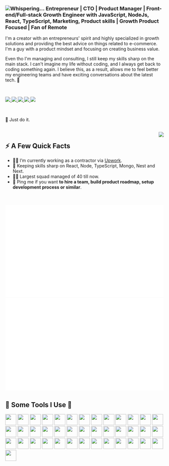 ### <img alt="Whispering..." style="margin-top: -10px" class="mr-3" src="https://github.githubassets.com/images/mona-whisper.gif" width="48" height="48"> Entrepreneur | CTO | Product Manager | Front-end/Full-stack Growth Engineer with JavaScript, NodeJs, React, TypeScript, Marketing, Product skills | Growth Product Focused | Fan of Remote

<p>
I'm a creator with an entrepreneurs' spirit and highly specialized in growth solutions and providing the best advice on things related to e-commerce. I'm a guy with a product mindset and focusing on creating business value.
</p>

<p>
Even tho I'm managing and consulting, I still keep my skills sharp on the main stack. I can't imagine my life without coding, and I always get back to coding something again. I believe this, as a result, allows me to feel better my engineering teams and have exciting conversations about the latest tech. 🤖
</p>

<br/>

<p>
  <a href="https://www.youtube.com/channel/UCf2-1xaT8hzYq6nhaS-I5fg" target="_blank">
    <img src="https://img.shields.io/youtube/channel/views/UCf2-1xaT8hzYq6nhaS-I5fg?label=Youtube%20views&style=for-the-badge&logo=youtube" height=25>
  </a>
  <a href="https://twitter.com/pliasas" target="_blank">
    <img src="https://img.shields.io/twitter/follow/pliasas?logo=twitter&style=for-the-badge" height=25>
  </a>
  <a href="https://www.linkedin.com/in/vygandas" target="_blank">
    <img src="https://img.shields.io/badge/Linkedin-13k-blue?logo=linkedin&style=for-the-badge" height=25>
  </a>
  <a href="https://www.instagram.com/vygapro/">
    <img src="https://img.shields.io/badge/instagram-%23E4405F.svg?&style=for-the-badge&logo=instagram&logoColor=white" height=27>
  </a>
  <a href="https://medium.com/@vygandas">
    <img src="https://img.shields.io/badge/Medium-black?logo=medium&style=for-the-badge" height=25>
  </a>
</p>

<br/>

<p>🚨 Just do it.</p>

<br/>

<img align="right" src="https://media.giphy.com/media/QMHoU66sBXqqLqYvGO/giphy.gif" />

<h2>⚡️ A Few Quick Facts</h2>

<ul>
<li>👨‍🚀 I’m currently working as a contractor via <a href="https://www.upwork.com/freelancers/vygandas?ref=github">Upwork</a>.</li>
<li>🧐 Keeping skills sharp on React, Node, TypeScript, Mongo, Nest and Next.</li>
<li>👨‍💻 Largest squad managed of 40 till now.</li>
<li>💬 Ping me if you want <strong>to hire a team, build product roadmap, setup development process or similar</strong>.</li>
</ul>

<br />
<br/>


<a href="https://github.com/vygandas/github-stats">
  <img src="https://github.com/vygandas/github-stats/blob/master/generated/overview.svg#gh-dark-mode-only" />
  <img src="https://github.com/vygandas/github-stats/blob/master/generated/languages.svg#gh-dark-mode-only" />
  <!-- <img src="https://github.com/vygandas/github-stats/blob/master/generated/overview.svg#gh-light-mode-only" /> -->
  <!-- <img src="https://github.com/vygandas/github-stats/blob/master/generated/languages.svg#gh-light-mode-only" /> -->
</a>


<br />

<h2>🚀 Some Tools I Use 🧬</h2>

<p align="left">
<img src="https://cdn.jsdelivr.net/gh/devicons/devicon/icons/react/react-original.svg" width="35" height="35" alt="" />
<img src="https://cdn.jsdelivr.net/gh/devicons/devicon/icons/typescript/typescript-original.svg" width="35" height="35" alt="" />
<img src="https://cdn.jsdelivr.net/gh/devicons/devicon/icons/nodejs/nodejs-original.svg" width="35" height="35" alt="" />
<img src="https://cdn.jsdelivr.net/gh/devicons/devicon/icons/express/express-original.svg" width="35" height="35" alt="" />
<img src="https://cdn.jsdelivr.net/gh/devicons/devicon/icons/nextjs/nextjs-original-wordmark.svg" width="35" height="35" alt="" />
<img src="https://cdn.jsdelivr.net/gh/devicons/devicon/icons/nestjs/nestjs-plain.svg" width="35" height="35" alt="" />
<img src="https://cdn.jsdelivr.net/gh/devicons/devicon/icons/javascript/javascript-original.svg" width="35" height="35" alt="" />
<img src="https://cdn.jsdelivr.net/gh/devicons/devicon/icons/mongodb/mongodb-original.svg" width="35" height="35" alt="" />
<img src="https://cdn.jsdelivr.net/gh/devicons/devicon/icons/mysql/mysql-original.svg" width="35" height="35" alt="" />
<img src="https://cdn.jsdelivr.net/gh/devicons/devicon/icons/amazonwebservices/amazonwebservices-original.svg" width="35" height="35" alt="" />
<img src="https://cdn.jsdelivr.net/gh/devicons/devicon/icons/github/github-original.svg" width="35" height="35" alt="" />
<img src="https://cdn.jsdelivr.net/gh/devicons/devicon/icons/yarn/yarn-original.svg" width="35" height="35" alt="" />
<img src="https://cdn.jsdelivr.net/gh/devicons/devicon/icons/npm/npm-original-wordmark.svg" width="35" height="35" alt="" />
<img src="https://cdn.jsdelivr.net/gh/devicons/devicon/icons/android/android-original.svg" width="35" height="35" alt="" />
<img src="https://cdn.jsdelivr.net/gh/devicons/devicon/icons/apple/apple-original.svg" width="35" height="35" alt="" />
<img src="https://cdn.jsdelivr.net/gh/devicons/devicon/icons/confluence/confluence-original.svg" width="35" height="35" alt="" />
<img src="https://cdn.jsdelivr.net/gh/devicons/devicon/icons/css3/css3-original.svg" width="35" height="35" alt="" />
<img src="https://cdn.jsdelivr.net/gh/devicons/devicon/icons/docker/docker-original.svg" width="35" height="35" alt="" />
<img src="https://cdn.jsdelivr.net/gh/devicons/devicon/icons/facebook/facebook-original.svg" width="35" height="35" alt="" />
<img src="https://cdn.jsdelivr.net/gh/devicons/devicon/icons/firebase/firebase-plain.svg" width="35" height="35" alt="" />
<img src="https://cdn.jsdelivr.net/gh/devicons/devicon/icons/google/google-original.svg" width="35" height="35" alt="" />
<img src="https://cdn.jsdelivr.net/gh/devicons/devicon/icons/googlecloud/googlecloud-original.svg" width="35" height="35" alt="" />
<img src="https://cdn.jsdelivr.net/gh/devicons/devicon/icons/html5/html5-original.svg" width="35" height="35" alt="" />
<img src="https://cdn.jsdelivr.net/gh/devicons/devicon/icons/jira/jira-original.svg" width="35" height="35" alt="" />
<img src="https://cdn.jsdelivr.net/gh/devicons/devicon/icons/laravel/laravel-plain.svg" width="35" height="35" alt="" />
<img src="https://cdn.jsdelivr.net/gh/devicons/devicon/icons/less/less-plain-wordmark.svg" width="35" height="35" alt="" />
<img src="https://cdn.jsdelivr.net/gh/devicons/devicon/icons/linkedin/linkedin-original.svg" width="35" height="35" alt="" />
<img src="https://cdn.jsdelivr.net/gh/devicons/devicon/icons/materialui/materialui-original.svg" width="35" height="35" alt="" />
<img src="https://cdn.jsdelivr.net/gh/devicons/devicon/icons/magento/magento-original.svg" width="35" height="35" alt="" />
<img src="https://cdn.jsdelivr.net/gh/devicons/devicon/icons/postgresql/postgresql-original.svg" width="35" height="35" alt="" />
<img src="https://cdn.jsdelivr.net/gh/devicons/devicon/icons/redis/redis-original.svg" width="35" height="35" alt="" />
<img src="https://cdn.jsdelivr.net/gh/devicons/devicon/icons/redux/redux-original.svg" width="35" height="35" alt="" />
<img src="https://cdn.jsdelivr.net/gh/devicons/devicon/icons/sass/sass-original.svg" width="35" height="35" alt="" />
<img src="https://cdn.jsdelivr.net/gh/devicons/devicon/icons/slack/slack-original.svg" width="35" height="35" alt="" />
<img src="https://cdn.jsdelivr.net/gh/devicons/devicon/icons/socketio/socketio-original.svg" width="35" height="35" alt="" />
<img src="https://cdn.jsdelivr.net/gh/devicons/devicon/icons/storybook/storybook-original.svg" width="35" height="35" alt="" />
<img src="https://cdn.jsdelivr.net/gh/devicons/devicon/icons/twitter/twitter-original.svg" width="35" height="35" alt="" />
<img src="https://cdn.jsdelivr.net/gh/devicons/devicon/icons/webpack/webpack-original.svg" width="35" height="35" alt="" />
<img src="https://cdn.jsdelivr.net/gh/devicons/devicon/icons/xcode/xcode-original.svg" width="35" height="35" alt="" />
<img src="https://cdn.jsdelivr.net/gh/devicons/devicon/icons/xd/xd-plain.svg" width="35" height="35" alt="" />      
</p>
